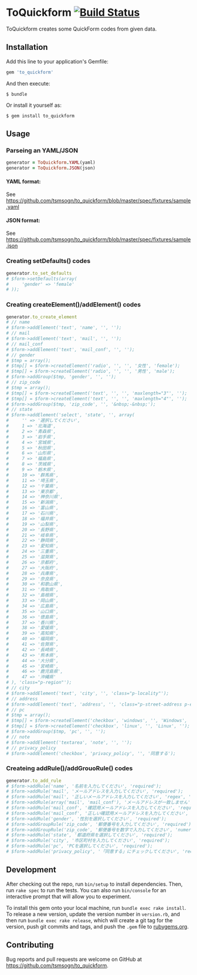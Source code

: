 # ToQuickform [![Build Status](https://travis-ci.org/tsmsogn/to_quickform.svg?branch=master)](https://travis-ci.org/tsmsogn/to_quickform)

ToQuickform creates some QuickForm codes from given data.

## Installation

Add this line to your application's Gemfile:

```ruby
gem 'to_quickform'
```

And then execute:

    $ bundle

Or install it yourself as:

    $ gem install to_quickform

## Usage

### Parseing an YAML/JSON 

```ruby
generator = ToQuickform.YAML(yaml)
generator = ToQuickform.JSON(json)
```

#### YAML format:

See https://github.com/tsmsogn/to_quickform/blob/master/spec/fixtures/sample.yaml

#### JSON format:

See https://github.com/tsmsogn/to_quickform/blob/master/spec/fixtures/sample.json

### Creating setDefaults() codes

```ruby
generator.to_set_defaults
# $form->setDefaults(array(
#     'gender' => 'female'
# ));
```

### Creating createElement()/addElement() codes

```ruby
generator.to_create_element
# // name
# $form->addElement('text', 'name', '', '');
# // mail
# $form->addElement('text', 'mail', '', '');
# // mail_conf
# $form->addElement('text', 'mail_conf', '', '');
# // gender
# $tmp = array();
# $tmp[] = $form->createElement('radio', '', '', '女性', 'female');
# $tmp[] = $form->createElement('radio', '', '', '男性', 'male');
# $form->addGroup($tmp, 'gender', '', '');
# // zip_code
# $tmp = array();
# $tmp[] = $form->createElement('text', '', '', 'maxlength="3"', '');
# $tmp[] = $form->createElement('text', '', '', 'maxlength="4"', '');
# $form->addGroup($tmp, 'zip_code', '', '&nbsp;-&nbsp;');
# // state
# $form->addElement('select', 'state', '', array(
#     '' => '選択してください',
#     1 => '北海道',
#     2 => '青森県',
#     3 => '岩手県',
#     4 => '宮城県',
#     5 => '秋田県',
#     6 => '山形県',
#     7 => '福島県',
#     8 => '茨城県',
#     9 => '栃木県',
#     10 => '群馬県',
#     11 => '埼玉県',
#     12 => '千葉県',
#     13 => '東京都',
#     14 => '神奈川県',
#     15 => '新潟県',
#     16 => '富山県',
#     17 => '石川県',
#     18 => '福井県',
#     19 => '山梨県',
#     20 => '長野県',
#     21 => '岐阜県',
#     22 => '静岡県',
#     23 => '愛知県',
#     24 => '三重県',
#     25 => '滋賀県',
#     26 => '京都府',
#     27 => '大阪府',
#     28 => '兵庫県',
#     29 => '奈良県',
#     30 => '和歌山県',
#     31 => '鳥取県',
#     32 => '島根県',
#     33 => '岡山県',
#     34 => '広島県',
#     35 => '山口県',
#     36 => '徳島県',
#     37 => '香川県',
#     38 => '愛媛県',
#     39 => '高知県',
#     40 => '福岡県',
#     41 => '佐賀県',
#     42 => '長崎県',
#     43 => '熊本県',
#     44 => '大分県',
#     45 => '宮崎県',
#     46 => '鹿児島県',
#     47 => '沖縄県'
# ), 'class="p-region"');
# // city
# $form->addElement('text', 'city', '', 'class="p-locality"');
# // address
# $form->addElement('text', 'address', '', 'class="p-street-address p-extended-address"');
# // pc
# $tmp = array();
# $tmp[] = $form->createElement('checkbox', 'windows', '', 'Windows', '');
# $tmp[] = $form->createElement('checkbox', 'linux', '', 'Linux', '');
# $form->addGroup($tmp, 'pc', '', '');
# // note
# $form->addElement('textarea', 'note', '', '');
# // privacy_policy
# $form->addElement('checkbox', 'privacy_policy', '', '同意する');
```

### Createing addRule()/addGrouoRule() codes

```ruby
generator.to_add_rule
# $form->addRule('name', '名前を入力してください', 'required');
# $form->addRule('mail', 'メールアドレスを入力してください', 'required');
# $form->addRule('mail', '正しいメールアドレスを入力してください', 'regex', '/^[^@]+@[^.]+\..+$/');
# $form->addRule(array('mail', 'mail_conf'), 'メールアドレスが一致しません', 'compare');
# $form->addRule('mail_conf', '確認用メールアドレスを入力してください', 'required');
# $form->addRule('mail_conf', '正しい確認用メールアドレスを入力してください', 'regex', '/^[^@]+@[^.]+\..+$/');
# $form->addRule('gender', '性別を選択してください', 'required');
# $form->addGroupRule('zip_code', '郵便番号を入力してください', 'required');
# $form->addGroupRule('zip_code', '郵便番号を数字で入力してください', 'numeric');
# $form->addRule('state', '都道府県を選択してください', 'required');
# $form->addRule('city', '市区町村を入力してください', 'required');
# $form->addRule('pc', 'PCを選択してください', 'required');
# $form->addRule('privacy_policy', '「同意する」にチェックしてください', 'required');
```

## Development

After checking out the repo, run `bin/setup` to install dependencies. Then, run `rake spec` to run the tests. You can also run `bin/console` for an interactive prompt that will allow you to experiment.

To install this gem onto your local machine, run `bundle exec rake install`. To release a new version, update the version number in `version.rb`, and then run `bundle exec rake release`, which will create a git tag for the version, push git commits and tags, and push the `.gem` file to [rubygems.org](https://rubygems.org).

## Contributing

Bug reports and pull requests are welcome on GitHub at https://github.com/tsmsogn/to_quickform.
